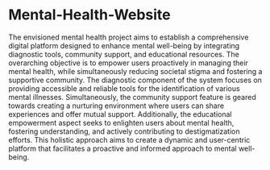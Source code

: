 # Mental-Health-Website
The envisioned mental health project aims to establish a comprehensive digital platform designed
to enhance mental well-being by integrating diagnostic tools, community support, and educational
resources. The overarching objective is to empower users proactively in managing their mental
health, while simultaneously reducing societal stigma and fostering a supportive community. The
diagnostic component of the system focuses on providing accessible and reliable tools for the
identification of various mental illnesses. Simultaneously, the community support feature is geared
towards creating a nurturing environment where users can share experiences and offer mutual
support. Additionally, the educational empowerment aspect seeks to enlighten users about mental
health, fostering understanding, and actively contributing to destigmatization efforts. This holistic
approach aims to create a dynamic and user-centric platform that facilitates a proactive and
informed approach to mental well-being.
